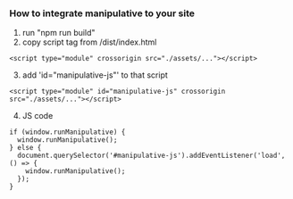 
### How to integrate manipulative to your site

1. run "npm run build"
2. copy script tag from /dist/index.html
```
<script type="module" crossorigin src="./assets/..."></script>
```
3. add 'id="manipulative-js"' to that script
```
<script type="module" id="manipulative-js" crossorigin src="./assets/..."></script>
```
4. JS code
```
if (window.runManipulative) {
  window.runManipulative();
} else {
  document.querySelector('#manipulative-js').addEventListener('load', () => {
    window.runManipulative();
  });
}
```
